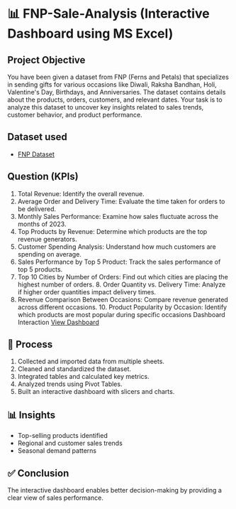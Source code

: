 # 📊 FNP-Sale-Analysis (Interactive Dashboard using MS Excel)

## Project Objective
You have been given a dataset from FNP (Ferns and Petals) that specializes in sending gifts for various occasions like Diwali, Raksha Bandhan, Holi, Valentine's Day, Birthdays, and Anniversaries. The dataset contains details about the products, orders, customers, and relevant dates. Your task is to analyze this dataset to uncover key insights related to sales trends, customer behavior, and product performance.

## Dataset used
-	<a href="https://github.com/Rajratna2004/Excel-Projects/blob/main/FNP%20project(Auto_).xlsx" >FNP Dataset</a>

## Question (KPIs)
1. Total Revenue: Identify the overall revenue. 
2. Average Order and Delivery Time: Evaluate the time taken for orders to be delivered. 
3. Monthly Sales Performance: Examine how sales fluctuate across the months of 2023. 
4. Top Products by Revenue: Determine which products are the top revenue generators. 
5. Customer Spending Analysis: Understand how much customers are spending on average. 
6. Sales Performance by Top 5 Product: Track the sales performance of top 5 products. 
7. Top 10 Cities by Number of Orders: Find out which cities are placing the highest number of orders. 8. Order Quantity vs. Delivery Time: Analyze if higher order quantities impact delivery times. 
9. Revenue Comparison Between Occasions: Compare revenue generated across different occasions. 10. Product Popularity by Occasion: Identify which products are most popular during specific occasions
Dashboard Interaction <a href="https://github.com/Rajratna2004/Excel-Projects/blob/main/Screenshot%202025-09-05%20184435.png" > View Dashboard<a/>



## 🔄 Process
1. Collected and imported data from multiple sheets.  
2. Cleaned and standardized the dataset.  
3. Integrated tables and calculated key metrics.  
4. Analyzed trends using Pivot Tables.  
5. Built an interactive dashboard with slicers and charts.  

## 📊 Insights
- Top-selling products identified  
- Regional and customer sales trends  
- Seasonal demand patterns  

## ✅ Conclusion
The interactive dashboard enables better decision-making by providing a clear view of sales performance.


